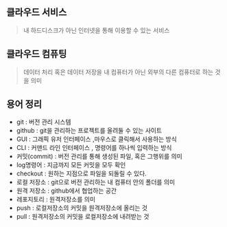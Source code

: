 
## 클라우드 서비스 
> 내 하드디스크가 아닌 인터넷을 통해 이용할 수 있는 서비스

## 클라우드 컴퓨팅
> 데이터 처리 혹은 데이터 저장을 내 컴퓨터가 아닌 외부의 다른 컴퓨터로 하는 것을 의미

## 용어 정리
- git : 버전 관리 시스템
- github : git을 관리하는 프로젝트를 올려둘 수 있는 사이트
- GUI : 그래픽 유저 인터페이스 ,마우스로 클릭해서 사용하는 방식
- CLI : 커맨드 라인 인터페이스 , 명령어를 하나씩 입력하는 방식
- 커밋(commit) : 버전 관리를 통해 생성된 파일, 혹은 그행위를 의미
- log명령어 : 지금까지 모든 커밋을 모두 확인
- checkout : 원하는 지점으로 파일을 되돌릴 수 있다.
- 로컬 저장소 : git으로 버전 관리하는 내 컴퓨터 안의 폴더를 의미
- 원격 저장소 : github에서 협업하는 공간
- 레포지토리 : 원격저장소를 의미
- push : 로컬저장소의 커밋을 원격저장소에 올리는 것
- pull : 원격저장소의 커밋을 로컬저장소에 내려받는 것

